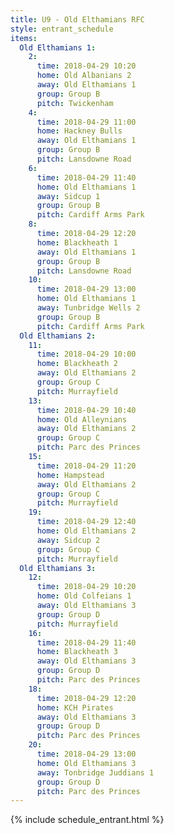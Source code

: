 ```yaml
---
title: U9 - Old Elthamians RFC
style: entrant_schedule
items:
  Old Elthamians 1:
    2:
      time: 2018-04-29 10:20
      home: Old Albanians 2
      away: Old Elthamians 1
      group: Group B
      pitch: Twickenham
    4:
      time: 2018-04-29 11:00
      home: Hackney Bulls
      away: Old Elthamians 1
      group: Group B
      pitch: Lansdowne Road
    6:
      time: 2018-04-29 11:40
      home: Old Elthamians 1
      away: Sidcup 1
      group: Group B
      pitch: Cardiff Arms Park
    8:
      time: 2018-04-29 12:20
      home: Blackheath 1
      away: Old Elthamians 1
      group: Group B
      pitch: Lansdowne Road
    10:
      time: 2018-04-29 13:00
      home: Old Elthamians 1
      away: Tunbridge Wells 2
      group: Group B
      pitch: Cardiff Arms Park
  Old Elthamians 2:
    11:
      time: 2018-04-29 10:00
      home: Blackheath 2
      away: Old Elthamians 2
      group: Group C
      pitch: Murrayfield
    13:
      time: 2018-04-29 10:40
      home: Old Alleynians
      away: Old Elthamians 2
      group: Group C
      pitch: Parc des Princes
    15:
      time: 2018-04-29 11:20
      home: Hampstead
      away: Old Elthamians 2
      group: Group C
      pitch: Murrayfield
    19:
      time: 2018-04-29 12:40
      home: Old Elthamians 2
      away: Sidcup 2
      group: Group C
      pitch: Murrayfield
  Old Elthamians 3:
    12:
      time: 2018-04-29 10:20
      home: Old Colfeians 1
      away: Old Elthamians 3
      group: Group D
      pitch: Murrayfield
    16:
      time: 2018-04-29 11:40
      home: Blackheath 3
      away: Old Elthamians 3
      group: Group D
      pitch: Parc des Princes
    18:
      time: 2018-04-29 12:20
      home: KCH Pirates
      away: Old Elthamians 3
      group: Group D
      pitch: Parc des Princes
    20:
      time: 2018-04-29 13:00
      home: Old Elthamians 3
      away: Tonbridge Juddians 1
      group: Group D
      pitch: Parc des Princes
---
```


{% include schedule_entrant.html %}
